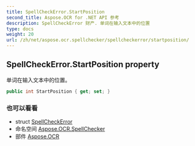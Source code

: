 ```yaml
---
title: SpellCheckError.StartPosition
second_title: Aspose.OCR for .NET API 参考
description: SpellCheckError 财产. 单词在输入文本中的位置
type: docs
weight: 20
url: /zh/net/aspose.ocr.spellchecker/spellcheckerror/startposition/
---
```

## SpellCheckError.StartPosition property

单词在输入文本中的位置。

```csharp
public int StartPosition { get; set; }
```

### 也可以看看

* struct [SpellCheckError](../)
* 命名空间 [Aspose.OCR.SpellChecker](../../spellcheckerror/)
* 部件 [Aspose.OCR](../../../)


